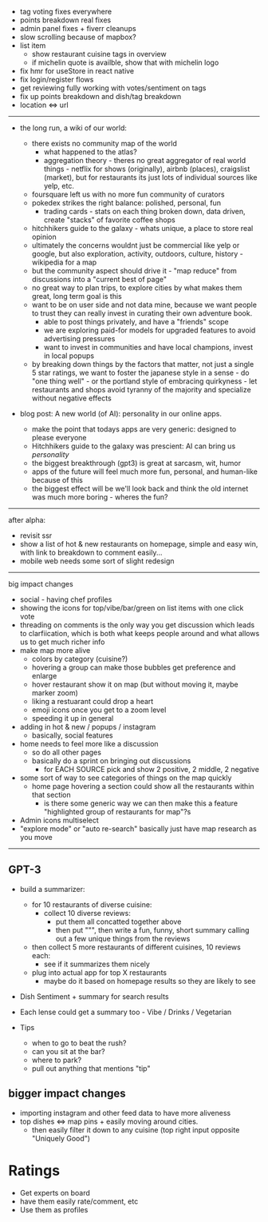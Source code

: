 - tag voting fixes everywhere
- points breakdown real fixes
- admin panel fixes + fiverr cleanups
- slow scrolling because of mapbox?
- list item
  - show restaurant cuisine tags in overview
  - if michelin quote is availble, show that with michelin logo
- fix hmr for useStore in react native
- fix login/register flows
- get reviewing fully working with votes/sentiment on tags
- fix up points breakdown and dish/tag breakdown
- location <=> url

---

- the long run, a wiki of our world:
  - there exists no community map of the world
    - what happened to the atlas?
    - aggregation theory - theres no great aggregator of real world things - netflix for shows (originally), airbnb (places), craigslist (market), but for restaurants its just lots of individual sources like yelp, etc.
  - foursquare left us with no more fun community of curators
  - pokedex strikes the right balance: polished, personal, fun
    - trading cards - stats on each thing broken down, data driven, create "stacks" of favorite coffee shops
  - hitchhikers guide to the galaxy - whats unique, a place to store real opinion
  - ultimately the concerns wouldnt just be commercial like yelp or google, but also exploration, activity, outdoors, culture, history - wikipedia for a map
  - but the community aspect should drive it - "map reduce" from discussions into a "current best of page"
  - no great way to plan trips, to explore cities by what makes them great, long term goal is this
  - want to be on user side and not data mine, because we want people to trust they can really invest in curating their own adventure book.
    - able to post things privately, and have a "friends" scope
    - we are exploring paid-for models for upgraded features to avoid advertising pressures
    - want to invest in communities and have local champions, invest in local popups
  - by breaking down things by the factors that matter, not just a single 5 star ratings, we want to foster the japanese style in a sense - do "one thing well" - or the portland style of embracing quirkyness - let restaurants and shops avoid tyranny of the majority and specialize without negative effects


- blog post: A new world (of AI): personality in our online apps.
  - make the point that todays apps are very generic: designed to please everyone
  - Hitchhikers guide to the galaxy was prescient: AI can bring us *personality*
  - the biggest breakthrough (gpt3) is great at sarcasm, wit, humor
  - apps of the future will feel much more fun, personal, and human-like because of this
  - the biggest effect will be we'll look back and think the old internet was much more boring - wheres the fun?

---

after alpha:

- revisit ssr
- show a list of hot & new restaurants on homepage, simple and easy win, with link to breakdown to comment easily...
- mobile web needs some sort of slight redesign

---

big impact changes

- social - having chef profiles
- showing the icons for top/vibe/bar/green on list items with one click vote
- threading on comments is the only way you get discussion which leads to clarfiication, which is both what keeps people around and what allows us to get much richer info
- make map more alive
  - colors by category (cuisine?)
  - hovering a group can make those bubbles get preference and enlarge
  - hover restaurant show it on map (but without moving it, maybe marker zoom)
  - liking a restuarant could drop a heart
  - emoji icons once you get to a zoom level
  - speeding it up in general
- adding in hot & new / popups / instagram
  - basically, social features
- home needs to feel more like a discussion
  - so do all other pages
  - basically do a sprint on bringing out discussions
    - for EACH SOURCE pick and show 2 positive, 2 middle, 2 negative
- some sort of way to see categories of things on the map quickly
  - home page hovering a section could show all the restaurants within that section
    - is there some generic way we can then make this a feature "highlighted group of restaurants for map"?s
- Admin icons multiselect
- "explore mode" or "auto re-search" basically just have map research as you move

---

## GPT-3

- build a summarizer:
  - for 10 restaurants of diverse cuisine:
    - collect 10 diverse reviews:
      - put them all concatted together above
      - then put """, then write a fun, funny, short summary calling out a few unique things from the reviews
  - then collect 5 more restaurants of different cuisines, 10 reviews each:
    - see if it summarizes them nicely
  - plug into actual app for top X restaurants
    - maybe do it based on homepage results so they are likely to see

- Dish Sentiment + summary for search results
- Each lense could get a summary too - Vibe / Drinks / Vegetarian
- Tips
  - when to go to beat the rush?
  - can you sit at the bar?
  - where to park?
  - pull out anything that mentions "tip"

## bigger impact changes

- importing instagram and other feed data to have more aliveness
- top dishes <=> map pins + easily moving around cities.
  - then easily filter it down to any cuisine (top right input opposite "Uniquely Good")

# Ratings

- Get experts on board
- have them easily rate/comment, etc
- Use them as profiles
